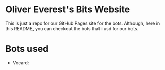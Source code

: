# Oliver Everest's Bits Website
This is just a repo for our GitHub Pages site for the bots. Although, here in this README, you can checkout the bots that i usd for our bots.

# Bots used
- Vocard: 
